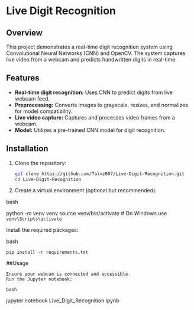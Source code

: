 # Live Digit Recognition

## Overview

This project demonstrates a real-time digit recognition system using Convolutional Neural Networks (CNN) and OpenCV. The system captures live video from a webcam and predicts handwritten digits in real-time.

## Features

- **Real-time digit recognition:** Uses CNN to predict digits from live webcam feed.
- **Preprocessing:** Converts images to grayscale, resizes, and normalizes for model compatibility.
- **Live video capture:** Captures and processes video frames from a webcam.
- **Model:** Utilizes a pre-trained CNN model for digit recognition.

## Installation

1. Clone the repository:
   ```bash
   git clone https://github.com/Talnz007/Live-Digit-Recognition.git
   cd Live-Digit-Recognition
   
2. Create a virtual environment (optional but recommended):

bash

python -m venv venv
source venv/bin/activate  # On Windows use `venv\Scripts\activate`

Install the required packages:

bash

    pip install -r requirements.txt

##Usage

    Ensure your webcam is connected and accessible.
    Run the Jupyter notebook:

    bash

jupyter notebook Live_Digit_Recognition.ipynb

